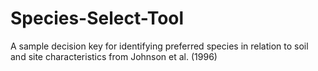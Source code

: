 # Species-Select-Tool
A sample decision key for identifying preferred species in relation to soil and site characteristics from Johnson et al. (1996)


